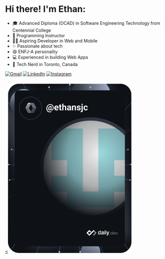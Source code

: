 # Hi there! I'm Ethan:
* 🎓 Advanced Diploma (OCAD) in Software Engineering Technology from Centennial College
* 🏢 Programming Instructor
* 👩‍💻 Aspiring Developer in Web and Mobile
* ✨ Passionate about tech
* 😄 ENFJ-A personality
* 💻 Experienced in building Web Apps
* 📍  Tech Nerd in Toronto, Canada

[![Gmail](https://img.shields.io/badge/-GMAIL-D14836?style=for-the-badge&logo=gmail&logoColor=white)](mailto:ethansjcheong@gmail.com)
[![LinkedIn](https://img.shields.io/badge/-LINKEDIN-0077B5?style=for-the-badge&logo=linkedin&logoColor=white)](https://www.linkedin.com/in/ethansanjuancheong/)
[![Instagram](https://img.shields.io/badge/Instagram-%23E4405F.svg?&style=for-the-badge&logo=instagram&logoColor=white)](https://www.instagram.com/ethansjc/)
###
<a href="https://app.daily.dev/ethansjc"><<img src="https://github.com/ethansjc/ethansjc/blob/main/devcard.svg" width="400px" alt="Ethan's Dev Card"/></a></a>

<!--
**ethansjc/ethansjc** is a ✨ _special_ ✨ repository because its `README.md` (this file) appears on your GitHub profile.

Here are some ideas to get you started:

- 🔭 I’m currently working on ...
- 🌱 I’m currently learning ...
- 👯 I’m looking to collaborate on ...
- 🤔 I’m looking for help with ...
- 💬 Ask me about ...
- 📫 How to reach me: ...
- 😄 Pronouns: ...
- ⚡ Fun fact: ...
-->
